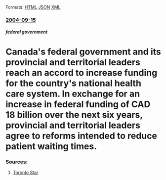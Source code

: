 
Formats: [HTML](/news/2004/09/15/canada-s-federal-government-and-its-provincial-and-territorial-leaders-reach-an-accord-to-increase-funding-for-the-country-s-national-healt.html)  [JSON](/news/2004/09/15/canada-s-federal-government-and-its-provincial-and-territorial-leaders-reach-an-accord-to-increase-funding-for-the-country-s-national-healt.json)  [XML](/news/2004/09/15/canada-s-federal-government-and-its-provincial-and-territorial-leaders-reach-an-accord-to-increase-funding-for-the-country-s-national-healt.xml)  

### [2004-09-15](/news/2004/09/15/index.md)

##### federal government
#  Canada's federal government and its provincial and territorial leaders reach an accord to increase funding for the country's national health care system. In exchange for an increase in federal funding of CAD 18 billion over the next six years, provincial and territorial leaders agree to reforms intended to reduce patient waiting times. 




### Sources:

1. [Toronto Star](https://www.thestar.com/NASApp/cs/ContentServer?pagename=thestar/Layout/Article_Type1&c=Article&cid=1095242707797&call_pageid=968332188492&col=968793972154)
